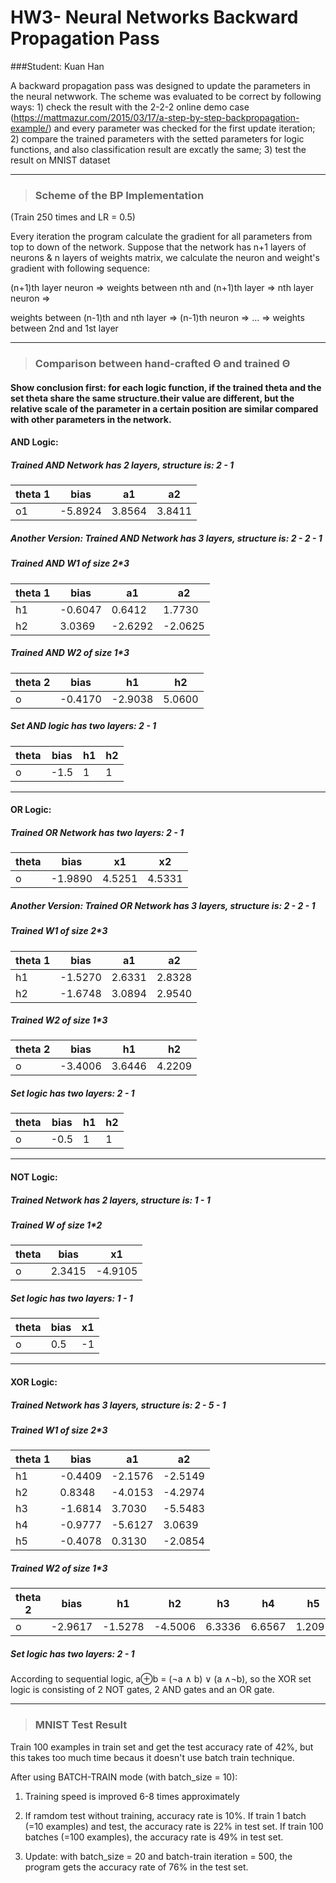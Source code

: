 # **HW3- Neural Networks Backward Propagation Pass**
###Student: Kuan Han



A backward propagation pass was designed to update the parameters in the neural netwwork. The scheme was evaluated to be correct by following ways: 1) check the result with the 2-2-2 online demo case (https://mattmazur.com/2015/03/17/a-step-by-step-backpropagation-example/) and every parameter was checked for the first update iteration; 2) compare the trained parameters with the setted parameters for logic functions, and also classification result are excatly the same; 3) test the result on MNIST dataset
 
----------


>### **Scheme of the BP Implementation**

(Train 250 times and LR = 0.5)

Every iteration the program calculate the gradient for all parameters from top to down of the network. Suppose that the network has n+1 layers of neurons & n layers of weights matrix, we calculate the neuron and weight's gradient with following sequence:

(n+1)th layer neuron => weights between nth and (n+1)th layer => nth layer neuron => 

weights between (n-1)th and nth layer => (n-1)th neuron => ... => weights between 2nd and 1st layer

---------------------------


>### **Comparison between hand-crafted Θ and trained Θ**

#### Show conclusion first: for each logic function, if the trained theta and the set theta share the same structure.their value are different, but the relative scale of the parameter in a certain position are similar compared with other parameters in the network.

#### AND Logic:

##### Trained AND Network has 2 layers, structure is: 2 - 1
|theta 1|bias|a1|a2|
|-----|-----|-----|-----|
|o1|-5.8924  |3.8564  |3.8411|

##### Another Version: Trained AND Network has 3 layers, structure is: 2 - 2 - 1

##### Trained AND W1 of size 2*3

|theta 1|bias|a1|a2|
|-----|-----|-----|-----|
|h1|-0.6047|0.6412|1.7730|
|h2|3.0369|-2.6292|-2.0625|

##### Trained AND W2 of size 1*3

|theta 2|bias|h1|h2|
|-----|-----|-----|-----|
|o|-0.4170|-2.9038|5.0600|


##### Set AND logic has two layers: 2 - 1

|theta |bias|h1|h2|
|-----|-----|-----|-----|
|o|-1.5|1|1|
-----

#### OR Logic:

##### Trained OR Network has two layers: 2 - 1

|theta |bias|x1|x2|
|-----|-----|-----|-----|
|o|-1.9890  |4.5251|  4.5331|


##### Another Version: Trained OR Network has 3 layers, structure is: 2 - 2 - 1

##### Trained W1 of size 2*3

|theta 1|bias|a1|a2|
|-----|-----|-----|-----|
|h1|-1.5270|2.6331|2.8328|
|h2|-1.6748|3.0894|2.9540|

##### Trained W2 of size 1*3

|theta 2|bias|h1|h2|
|-----|-----|-----|-----|
|o|-3.4006|3.6446|4.2209|


##### Set logic has two layers: 2 - 1

|theta |bias|h1|h2|
|-----|-----|-----|-----|
|o|-0.5|1|1|
-----

#### NOT Logic:

##### Trained Network has 2 layers, structure is: 1 - 1

##### Trained W of size 1*2

|theta|bias|x1|
|-----|-----|-----|
|o|2.3415|-4.9105|


##### Set logic has two layers: 1 - 1

|theta |bias|x1|
|-----|-----|-----|
|o|0.5|-1|
-----

#### XOR Logic:

##### Trained Network has 3 layers, structure is: 2 - 5 - 1

##### Trained W1 of size 2*3

|theta 1|bias|a1|a2|
|-----|-----|-----|-----|
|h1|-0.4409|-2.1576 |-2.5149
|h2| 0.8348 |-4.0153 |-4.2974
|h3|-1.6814 | 3.7030 |-5.5483
|h4|-0.9777 |-5.6127 | 3.0639
|h5|-0.4078 | 0.3130| -2.0854


##### Trained W2 of size 1*3

|theta 2|bias|h1|h2|h3|h4|h5|
|-----|-----|-----|-----|-----|-----|-----|
|o|-2.9617 |-1.5278| -4.5006 | 6.3336  |6.6567  |1.2095|


##### Set logic has two layers: 2 - 1
According to sequential logic, a⊕b = (¬a ∧ b) ∨ (a ∧¬b), so the XOR set logic is consisting of 2 NOT gates, 2 AND gates and an OR gate.

-------------------

>### **MNIST Test Result**

Train 100 examples in train set and get the test accuracy rate of 42%, but this takes too much time becaus it doesn't use batch train technique.

After using  BATCH-TRAIN mode (with batch_size = 10):

1) Training speed is improved 6-8 times approximately

2) If ramdom test without training, accuracy rate is 10%. If train 1 batch (=10 examples) and test, the accuracy rate is 22% in test set. If train 100 batches (=100 examples), the accuracy rate is 49% in test set.

3) Update: with batch_size = 20 and batch-train iteration = 500, the program gets the accuracy rate of 76% in the test set.
